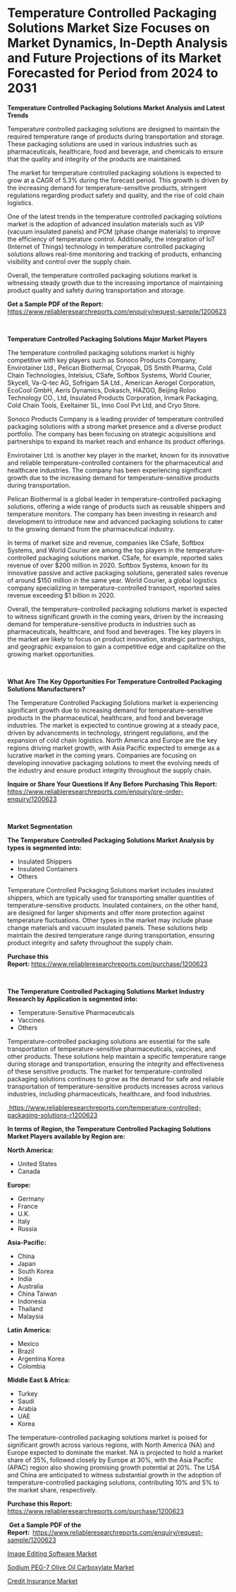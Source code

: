 <p><h1>Temperature Controlled Packaging Solutions Market Size Focuses on Market Dynamics, In-Depth Analysis and Future Projections of its Market Forecasted for Period from 2024 to 2031</h1></p><p><strong>Temperature Controlled Packaging Solutions Market Analysis and Latest Trends</strong></p>
<p><p>Temperature controlled packaging solutions are designed to maintain the required temperature range of products during transportation and storage. These packaging solutions are used in various industries such as pharmaceuticals, healthcare, food and beverage, and chemicals to ensure that the quality and integrity of the products are maintained.</p><p>The market for temperature controlled packaging solutions is expected to grow at a CAGR of 5.3% during the forecast period. This growth is driven by the increasing demand for temperature-sensitive products, stringent regulations regarding product safety and quality, and the rise of cold chain logistics.</p><p>One of the latest trends in the temperature controlled packaging solutions market is the adoption of advanced insulation materials such as VIP (vacuum insulated panels) and PCM (phase change materials) to improve the efficiency of temperature control. Additionally, the integration of IoT (Internet of Things) technology in temperature controlled packaging solutions allows real-time monitoring and tracking of products, enhancing visibility and control over the supply chain.</p><p>Overall, the temperature controlled packaging solutions market is witnessing steady growth due to the increasing importance of maintaining product quality and safety during transportation and storage.</p></p>
<p><strong>Get a Sample PDF of the Report:&nbsp;</strong> <a href="https://www.reliableresearchreports.com/enquiry/request-sample/1200623">https://www.reliableresearchreports.com/enquiry/request-sample/1200623</a></p>
<p>&nbsp;</p>
<p><strong>Temperature Controlled Packaging Solutions Major Market Players</strong></p>
<p><p>The temperature controlled packaging solutions market is highly competitive with key players such as Sonoco Products Company, Envirotainer Ltd., Pelican Biothermal, Cryopak, DS Smith Pharma, Cold Chain Technologies, Intelsius, CSafe, Softbox Systems, World Courier, Skycell, Va-Q-tec AG, Sofrigam SA Ltd., American Aerogel Corporation, EcoCool GmbH, Aeris Dynamics, Dokasch, HAZGO, Beijing Roloo Technology CO., Ltd, Insulated Products Corporation, Inmark Packaging, Cold Chain Tools, Exeltainer SL, Inno Cool Pvt Ltd, and Cryo Store.</p><p>Sonoco Products Company is a leading provider of temperature controlled packaging solutions with a strong market presence and a diverse product portfolio. The company has been focusing on strategic acquisitions and partnerships to expand its market reach and enhance its product offerings.</p><p>Envirotainer Ltd. is another key player in the market, known for its innovative and reliable temperature-controlled containers for the pharmaceutical and healthcare industries. The company has been experiencing significant growth due to the increasing demand for temperature-sensitive products during transportation.</p><p>Pelican Biothermal is a global leader in temperature-controlled packaging solutions, offering a wide range of products such as reusable shippers and temperature monitors. The company has been investing in research and development to introduce new and advanced packaging solutions to cater to the growing demand from the pharmaceutical industry.</p><p>In terms of market size and revenue, companies like CSafe, Softbox Systems, and World Courier are among the top players in the temperature-controlled packaging solutions market. CSafe, for example, reported sales revenue of over $200 million in 2020. Softbox Systems, known for its innovative passive and active packaging solutions, generated sales revenue of around $150 million in the same year. World Courier, a global logistics company specializing in temperature-controlled transport, reported sales revenue exceeding $1 billion in 2020.</p><p>Overall, the temperature-controlled packaging solutions market is expected to witness significant growth in the coming years, driven by the increasing demand for temperature-sensitive products in industries such as pharmaceuticals, healthcare, and food and beverages. The key players in the market are likely to focus on product innovation, strategic partnerships, and geographic expansion to gain a competitive edge and capitalize on the growing market opportunities.</p></p>
<p>&nbsp;</p>
<p><strong>What Are The Key Opportunities For Temperature Controlled Packaging Solutions Manufacturers?</strong></p>
<p><p>The Temperature Controlled Packaging Solutions market is experiencing significant growth due to increasing demand for temperature-sensitive products in the pharmaceutical, healthcare, and food and beverage industries. The market is expected to continue growing at a steady pace, driven by advancements in technology, stringent regulations, and the expansion of cold chain logistics. North America and Europe are the key regions driving market growth, with Asia Pacific expected to emerge as a lucrative market in the coming years. Companies are focusing on developing innovative packaging solutions to meet the evolving needs of the industry and ensure product integrity throughout the supply chain.</p></p>
<p><strong>Inquire or Share Your Questions If Any Before Purchasing This Report:</strong> <a href="https://www.reliableresearchreports.com/enquiry/pre-order-enquiry/1200623">https://www.reliableresearchreports.com/enquiry/pre-order-enquiry/1200623</a></p>
<p>&nbsp;</p>
<p><strong>Market Segmentation</strong></p>
<p><strong>The Temperature Controlled Packaging Solutions Market Analysis by types is segmented into:</strong></p>
<p><ul><li>Insulated Shippers</li><li>Insulated Containers</li><li>Others</li></ul></p>
<p><p>Temperature Controlled Packaging Solutions market includes insulated shippers, which are typically used for transporting smaller quantities of temperature-sensitive products. Insulated containers, on the other hand, are designed for larger shipments and offer more protection against temperature fluctuations. Other types in the market may include phase change materials and vacuum insulated panels. These solutions help maintain the desired temperature range during transportation, ensuring product integrity and safety throughout the supply chain.</p></p>
<p><strong>Purchase this Report:&nbsp;</strong><a href="https://www.reliableresearchreports.com/purchase/1200623">https://www.reliableresearchreports.com/purchase/1200623</a></p>
<p>&nbsp;</p>
<p><strong>The Temperature Controlled Packaging Solutions Market Industry Research by Application is segmented into:</strong></p>
<p><ul><li>Temperature-Sensitive Pharmaceuticals</li><li>Vaccines</li><li>Others</li></ul></p>
<p><p>Temperature-controlled packaging solutions are essential for the safe transportation of temperature-sensitive pharmaceuticals, vaccines, and other products. These solutions help maintain a specific temperature range during storage and transportation, ensuring the integrity and effectiveness of these sensitive products. The market for temperature-controlled packaging solutions continues to grow as the demand for safe and reliable transportation of temperature-sensitive products increases across various industries, including pharmaceuticals, healthcare, and food industries.</p></p>
<p><a href="https://www.reliableresearchreports.com/temperature-controlled-packaging-solutions-r1200623">&nbsp;https://www.reliableresearchreports.com/temperature-controlled-packaging-solutions-r1200623</a></p>
<p><strong>In terms of Region, the Temperature Controlled Packaging Solutions Market Players available by Region are:</strong></p>
<p>
    <p> <strong> North America: </strong>
        <ul>
            <li>United States</li>
            <li>Canada</li>
        </ul>
        </p> 
    <p> <strong> Europe: </strong>
        <ul>
            <li>Germany</li>
            <li>France</li>
            <li>U.K.</li>
            <li>Italy</li>
            <li>Russia</li>
        </ul>
        </p> 
    <p> <strong> Asia-Pacific: </strong>
        <ul>
            <li>China</li>
            <li>Japan</li>
            <li>South Korea</li>
            <li>India</li>
            <li>Australia</li>
            <li>China Taiwan</li>
            <li>Indonesia</li>
            <li>Thailand</li>
            <li>Malaysia</li>
        </ul>
        </p> 
    <p> <strong> Latin America: </strong>
        <ul>
            <li>Mexico</li>
            <li>Brazil</li>
            <li>Argentina Korea</li>
            <li>Colombia</li>
        </ul>
        </p> 
    <p> <strong> Middle East & Africa: </strong>
        <ul>
            <li>Turkey</li>
            <li>Saudi</li>
            <li>Arabia</li>
            <li>UAE</li>
            <li>Korea</li>
        </ul>
    </p>
    </p>
<p><p>The temperature-controlled packaging solutions market is poised for significant growth across various regions, with North America (NA) and Europe expected to dominate the market. NA is projected to hold a market share of 35%, followed closely by Europe at 30%, with the Asia Pacific (APAC) region also showing promising growth potential at 20%. The USA and China are anticipated to witness substantial growth in the adoption of temperature-controlled packaging solutions, contributing 10% and 5% to the market share, respectively.</p></p>
<p><strong>Purchase this Report: </strong><a href="https://www.reliableresearchreports.com/purchase/1200623">https://www.reliableresearchreports.com/purchase/1200623</a></p>
<p>&nbsp;<strong>Get a Sample PDF of the Report:&nbsp;&nbsp;</strong><a href="https://www.reliableresearchreports.com/enquiry/request-sample/1200623">https://www.reliableresearchreports.com/enquiry/request-sample/1200623</a></p>
<p><strong></strong></p>
<p><p><a href="https://github.com/mancsybtousav/Market-Research-Report-List-2/blob/main/image-editing-software-market.md">Image Editing Software Market</a></p><p><a href="https://issuu.com/reportprime-2/docs/sodium-peg-7-olive-oil-carboxylate-market-size-203">Sodium PEG-7 Olive Oil Carboxylate Market</a></p><p><a href="https://github.com/maudAbbott7/Market-Research-Report-List-1/blob/main/credit-insurance-market.md">Credit Insurance Market</a></p></p>